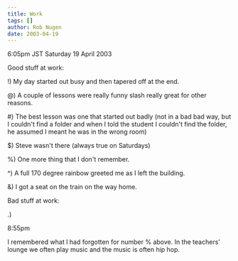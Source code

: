 ```yaml
---
title: Work
tags: []
author: Rob Nugen
date: 2003-04-19
---
```


<p class=date>6:05pm JST Saturday 19 April 2003</p>

<p>Good stuff at work:</p>

<p>!) My day started out busy and then tapered off at the end.</p>

<p>@) A couple of lessons were really funny slash really great for
other reasons.</p>

<p>#) The best lesson was one that started out badly (not in a bad bad
way, but I couldn't find a folder and when I told the student I
couldn't find the folder, he assumed I meant he was in the wrong
room)</p>

<p>$) Steve wasn't there (always true on Saturdays)</p>

<p>%) One more thing that I don't remember.</p>

<p>^) A full 170 degree rainbow greeted me as I left the building.</p>

<p>&) I got a seat on the train on the way home.</p>

<p>Bad stuff at work:</p>

<p>.)</p>

<p class=date>8:55pm</p>

<p>I remembered what I had forgotten for number % above.  In the
teachers' lounge we often play music and the music is often hip hop.</p>

